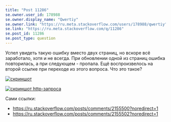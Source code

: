 ```yaml
---
title: "Post 11286"
se.owner.user_id: 178988
se.owner.display_name: "Qwertiy"
se.owner.link: "https://ru.meta.stackoverflow.com/users/178988/qwertiy"
se.link: "https://ru.meta.stackoverflow.com/q/11286"
se.post_id: 11286
se.post_type: question
---
```

<p>Успел увидеть такую ошибку вместо двух страниц, но вскоре всё заработало, хотя и не всегда. При обновлении одной из страниц ошибка повторилась, а при следующем - пропала. Ещё воспроизвелось на второй ссылке при переходе из этого вопроса. Что это такое?</p>
<p><a href="https://i.stack.imgur.com/PSzJe.png" rel="nofollow noreferrer"><img src="https://i.stack.imgur.com/PSzJe.png" alt="скриншот" /></a></p>
<p><a href="https://i.stack.imgur.com/vtgqa.png" rel="nofollow noreferrer"><img src="https://i.stack.imgur.com/vtgqa.png" alt="скриншот http-запроса" /></a></p>
<p>Сами ссылки:</p>
<ul>
<li><a href="https://ru.stackoverflow.com/posts/comments/2155500?noredirect=1">https://ru.stackoverflow.com/posts/comments/2155500?noredirect=1</a></li>
<li><a href="https://ru.stackoverflow.com/posts/comments/2155502?noredirect=1">https://ru.stackoverflow.com/posts/comments/2155502?noredirect=1</a></li>
</ul>
